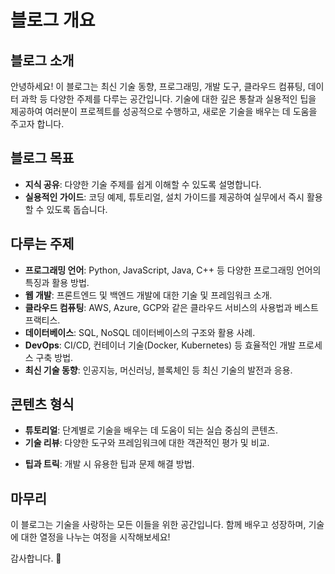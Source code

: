 # 블로그 개요 

## 블로그 소개

안녕하세요! 이 블로그는 최신 기술 동향, 프로그래밍, 개발 도구, 클라우드 컴퓨팅, 데이터 과학 등 다양한 주제를 다루는 공간입니다. 기술에 대한 깊은 통찰과 실용적인 팁을 제공하여 여러분이 프로젝트를 성공적으로 수행하고, 새로운 기술을 배우는 데 도움을 주고자 합니다.

## 블로그 목표

- **지식 공유**: 다양한 기술 주제를 쉽게 이해할 수 있도록 설명합니다.
- **실용적인 가이드**: 코딩 예제, 튜토리얼, 설치 가이드를 제공하여 실무에서 즉시 활용할 수 있도록 돕습니다.

[//]: # (- **커뮤니티 구축**: 독자들과의 소통을 통해 서로의 경험을 나누고 배울 수 있는 커뮤니티를 만듭니다.)

## 다루는 주제

- **프로그래밍 언어**: Python, JavaScript, Java, C++ 등 다양한 프로그래밍 언어의 특징과 활용 방법.
- **웹 개발**: 프론트엔드 및 백엔드 개발에 대한 기술 및 프레임워크 소개.
- **클라우드 컴퓨팅**: AWS, Azure, GCP와 같은 클라우드 서비스의 사용법과 베스트 프랙티스.
- **데이터베이스**: SQL, NoSQL 데이터베이스의 구조와 활용 사례.
- **DevOps**: CI/CD, 컨테이너 기술(Docker, Kubernetes) 등 효율적인 개발 프로세스 구축 방법.
- **최신 기술 동향**: 인공지능, 머신러닝, 블록체인 등 최신 기술의 발전과 응용.

## 콘텐츠 형식

- **튜토리얼**: 단계별로 기술을 배우는 데 도움이 되는 실습 중심의 콘텐츠.
- **기술 리뷰**: 다양한 도구와 프레임워크에 대한 객관적인 평가 및 비교.

[//]: # (- **뉴스와 동향**: IT 업계의 최신 뉴스 및 기술 트렌드에 대한 분석.)
- **팁과 트릭**: 개발 시 유용한 팁과 문제 해결 방법.

[//]: # (## 독자 참여)
[//]: # ()
[//]: # (여러분의 의견과 피드백은 저에게 큰 힘이 됩니다. 댓글로 질문이나 의견을 남겨 주시면, 최대한 빠르게 답변드리겠습니다. 또한, 구독 버튼을 클릭하시면 새로운 포스트를 바로 받아보실 수 있습니다!)

## 마무리

이 블로그는 기술을 사랑하는 모든 이들을 위한 공간입니다. 함께 배우고 성장하며, 기술에 대한 열정을 나누는 여정을 시작해보세요!

감사합니다. 🚀